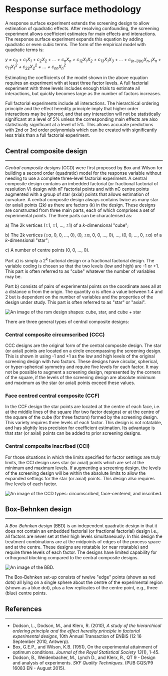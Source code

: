 Response surface methodology
==========================
A response surface experiment extends the screening design to allow estimation of quadratic effects. After resolving confounding, the screening experiment allows coefficient estimates for main effects and interactions. The response surface experiment expands this equation by adding quadratic or even cubic terms. The form of the empirical model with quadratic terms is:

*y = c<sub>0</sub> + c<sub>1</sub>X<sub>1</sub> + c<sub>2</sub>X<sub>2</sub> + ... + c<sub>n</sub>X<sub>n</sub> + c<sub>12</sub>X<sub>1</sub>X<sub>2</sub> + c<sub>13</sub>X<sub>1</sub>X<sub>3</sub> + ... + c<sub>(n-1)(n)</sub>X<sub>n-1</sub>X<sub>n</sub> + c<sub>11</sub>X<sub>1</sub><sup>2</sup> + c<sub>22</sub>X<sub>2</sub><sup>2</sup> + ... + c<sub>nn</sub>X<sub>n</sub><sup>2</sup>*

Estimating the coefficients of the model shown in the above equation requires an experiment with at least three factor levels. A full factorial experiment with three levels includes enough trials to estimate all interactions, but quickly becomes large as the number of factors increases.

Full factorial experiments include all interactions. The hierarchical ordering principle and the effect heredity principle imply that higher order interactions may be ignored, and that any interaction will not be statistically significant at a level of 5% unless the corresponding main effects are also statistically significant at a level of 5%. This allows accurate predictions with 2nd or 3rd order polynomials which can be created with significantly less trials than a full factorial experiment.

## Central composite design
-------
*Central composite designs* (CCD) were first proposed by Box and Wilson for building a second order (quadratic) model for the response variable without needing to use a complete three-level factorial experiment. A central composite design contains an imbedded factorial (or fractional factorial of resolution V) design with nF factorial points and with nC centre points augmented with a group of star (axial) points that allows estimation of curvature. A central composite design always contains twice as many star (or axial) points (2k) as there are factors (k) in the design. These designs are constructed from three main parts, each of which comprises a set of experimental points. The three parts can be characterised as:

a)	The 2k vertices (±1, ±1, ..., ±1) of a *k*-dimensional "cube";

b)	The 2k vertices (±α, 0, 0, ..., 0), (0, ±α, 0, 0, ..., 0), ..., (0, 0, ..., 0, ±α) of a *k*-dimensional "star";

c)	A number of centre points (0, 0, ..., 0).

Part a) is simply a 2<sup>k</sup> factorial design or a fractional factorial design. The variable coding is chosen so that the two levels (low and high) are -1 or +1. This part is often referred to as "cube" whatever the number of variables may be.

Part b) consists of pairs of experimental points on the coordinate axes all at a distance α from the origin. The quantity α is often a value between 1.4 and 2 but is dependent on the number of variables and the properties of the design under study. This part is often referred to as "star" or "axial".

![An image of the rsm design shapes: cube, star, and cube + star](%HELP_FOLDER%/images/doeResponseSurfaceMethodology/rsmDesignShapes.JPG)
 
There are three general types of central composite designs:

### Central composite circumscribed (CCC)
CCC designs are the original form of the central composite design. The star (or axial) points are located on a circle encompassing the screening design. This is shown in using -1 and +1 as the low and high levels of the original screening design with two factors. These designs have circular, spherical, or hyper-spherical symmetry and require five levels for each factor. It may not be possible to augment a screening design, represented by the corners of the square, if the levels of the screening design are absolute minimum and maximum as the star (or axial) points exceed these values.

### Face centred central composite (CCF)
In the CCF design the star points are located at the centre of each face, i.e. at the middle lines of the square (for two factor designs) or at the centre of the square of the cube (for three factors) formed by the screening design. This variety requires three levels of each factor. This design is not rotatable, and has slightly less precision for coefficient estimation. Its advantage is that star (or axial) points can be added to prior screening designs.

### Central composite inscribed (CCI)
For those situations in which the limits specified for factor settings are truly limits, the CCI design uses star (or axial) points which are set at the minimum and maximum levels. If augmenting a screening design, the levels of the screening design will be within the absolute limits to allow the expanded settings for the star (or axial) points. This design also requires five levels of each factor.

![An image of the CCD types: circumscribed, face-centered, and inscribed.](%HELP_FOLDER%/images/doeResponseSurfaceMethodology/rsmCCDTypes.JPG)

## Box-Behnken design
-------

A *Box-Behnken design* (BBD) is an independent quadratic design in that it does not contain an embedded factorial (or fractional factorial) design i.e., all factors are never set at their high levels simultaneously. In this design the treatment combinations are at the midpoints of edges of the process space and at the centre. These designs are rotatable (or near rotatable) and require three levels of each factor. The designs have limited capability for orthogonal blocking compared to the central composite designs.

![An image of the BBD.](%HELP_FOLDER%/images/doeResponseSurfaceMethodology/rsmBBD.JPG)

The Box-Behnken set-up consists of twelve "edge" points (shown as red dots) all lying on a single sphere about the centre of the experimental region (shown as a blue dot), plus a few replicates of the centre point, e.g., three (blue) centre points.

## References 
-------
- Dodson, L., Dodson, M., and Klerx, R. (2010), *A study of the hierarchical ordering principle and the effect heredity principle in factorial experimental designs*, 10th Annual Transaction of ENBIS (12 16 September 2010, Antwerp).
- Box, G.E.P., and Wilson, K.B. (1951), On the experimental attainment of optimum conditions. *Journal of the Royal Statistical Society 13*(1), 1-45.
- Dodson, B., Weidenbacher, M., Lynch D., and Klerx, R., QT 9 - Design and analysis of experiments. *SKF Quality Techniques*. (PUB GQS/P9 16083 EN - August 2015).
